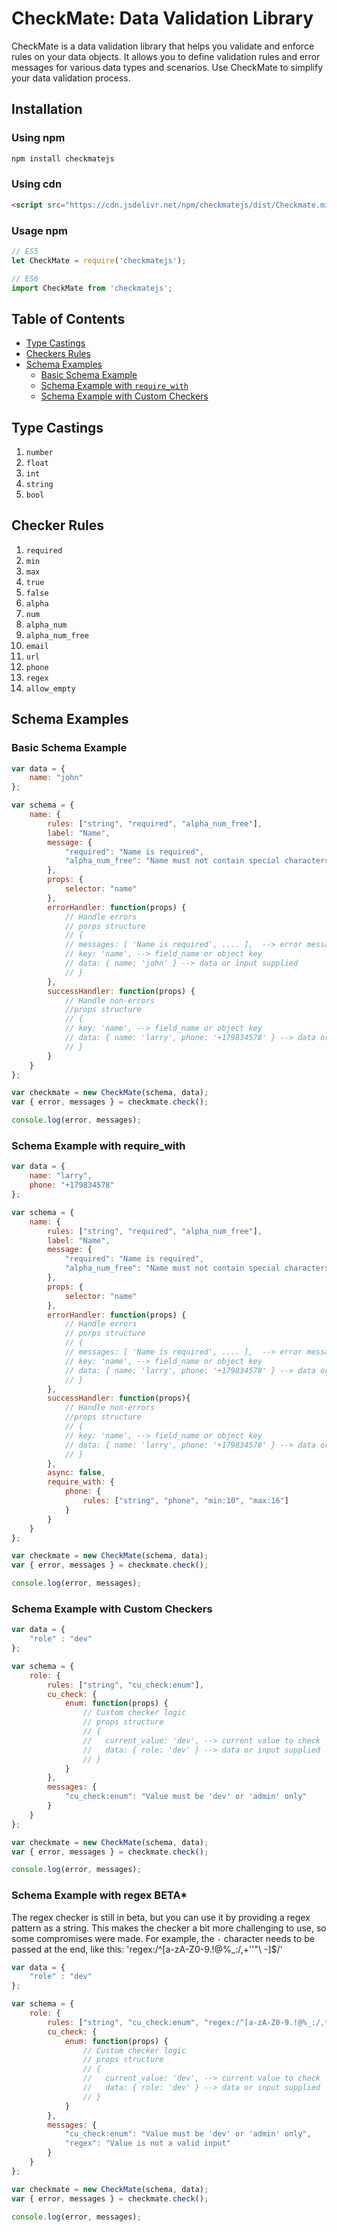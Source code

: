 # CheckMate: Data Validation Library

CheckMate is a data validation library that helps you validate and enforce rules on your data objects. It allows you to define validation rules and error messages for various data types and scenarios. Use CheckMate to simplify your data validation process.

## Installation

### Using npm

```bash
npm install checkmatejs
```
### Using cdn

```html
<script src="https://cdn.jsdelivr.net/npm/checkmatejs/dist/Checkmate.min.js"></script>
```

### Usage npm

```js
// ES5
let CheckMate = require('checkmatejs');
```

```js
// ES6
import CheckMate from 'checkmatejs';
```

## Table of Contents
- [Type Castings](#type-castings)
- [Checkers Rules](#checkers-rules)
- [Schema Examples](#schema-examples)
  - [Basic Schema Example](#basic-schema-example)
  - [Schema Example with `require_with`](#schema-example-with-require_with)
  - [Schema Example with Custom Checkers](#schema-example-with-custom-checkers)

## Type Castings

1. `number`
2. `float`
3. `int`
4. `string`
5. `bool`

## Checker Rules

1. `required`
2. `min`
3. `max`
4. `true`
5. `false`
6. `alpha`
7. `num`
8. `alpha_num`
9. `alpha_num_free`
10. `email`
11. `url`
12. `phone`
13. `regex`
14. `allow_empty`

## Schema Examples

### Basic Schema Example

```javascript
var data = {
    name: "john"
};

var schema = {
    name: {
        rules: ["string", "required", "alpha_num_free"],
        label: "Name",
        message: {
            "required": "Name is required",
            "alpha_num_free": "Name must not contain special characters"
        },
        props: {
            selector: "name"
        },
        errorHandler: function(props) {
            // Handle errors
            // porps structure
            // {
            // messages: [ 'Name is required', .... ],  --> error messages in array
            // key: 'name', --> field_name or object key
            // data: { name: 'john' } --> data or input supplied 
            // }
        },
        successHandler: function(props) {
            // Handle non-errors
            //props structure
            // {
            // key: 'name', --> field_name or object key
            // data: { name: 'larry', phone: '+179834578' } --> data or input supplied 
            // }
        }
    }
};

var checkmate = new CheckMate(schema, data);
var { error, messages } = checkmate.check();

console.log(error, messages);
```

### Schema Example with require_with
```javascript
var data = {
    name: "larry",
    phone: "+179834578"
};

var schema = {
    name: {
        rules: ["string", "required", "alpha_num_free"],
        label: "Name",
        message: {
            "required": "Name is required",
            "alpha_num_free": "Name must not contain special characters"
        },
        props: {
            selector: "name"
        },
        errorHandler: function(props) {
            // Handle errors
            // porps structure
            // {
            // messages: [ 'Name is required', .... ],  --> error messages in array
            // key: 'name', --> field_name or object key
            // data: { name: 'larry', phone: '+179834578' } --> data or input supplied 
            // }
        },
        successHandler: function(props){
            // Handle non-errors
            //props structure
            // {
            // key: 'name', --> field_name or object key
            // data: { name: 'larry', phone: '+179834578' } --> data or input supplied 
            // }
        },
        async: false,
        require_with: {
            phone: {
                rules: ["string", "phone", "min:10", "max:16"]
            }
        }
    }
};

var checkmate = new CheckMate(schema, data);
var { error, messages } = checkmate.check();

console.log(error, messages);
```
### Schema Example with Custom Checkers
```javascript
var data = {
    "role" : "dev"
};

var schema = {
    role: {
        rules: ["string", "cu_check:enum"],
        cu_check: {
            enum: function(props) {
                // Custom checker logic
                // props structure
                // {
                //   current_value: 'dev', --> current value to check
                //   data: { role: 'dev' } --> data or input supplied
                // }
            }
        },
        messages: {
            "cu_check:enum": "Value must be 'dev' or 'admin' only"
        }
    }
};

var checkmate = new CheckMate(schema, data);
var { error, messages } = checkmate.check();

console.log(error, messages);
```

### Schema Example with regex BETA*
The regex checker is still in beta, but you can use it by providing a regex pattern as a string. This makes the checker a bit more challenging to use, so some compromises were made. For example, the `-` character needs to be passed at the end, like this: 'regex:/^[a-zA-Z0-9.!@%_:/,+''"\ -]$/'

```javascript
var data = {
    "role" : "dev"
};

var schema = {
    role: {
        rules: ["string", "cu_check:enum", "regex:/^[a-zA-Z0-9.!@%_:/,*+'\"\\\\ -]*$/"],
        cu_check: {
            enum: function(props) {
                // Custom checker logic
                // props structure
                // {
                //   current_value: 'dev', --> current value to check
                //   data: { role: 'dev' } --> data or input supplied
                // }
            }
        },
        messages: {
            "cu_check:enum": "Value must be 'dev' or 'admin' only",
            "regex": "Value is not a valid input"
        }
    }
};

var checkmate = new CheckMate(schema, data);
var { error, messages } = checkmate.check();

console.log(error, messages);
```

